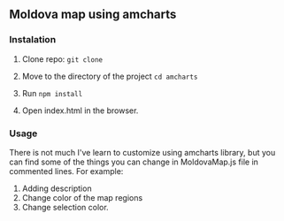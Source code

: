 ## Moldova map using amcharts

### Instalation

1) Clone repo:
`` git clone ``

2) Move to the directory of the project ``cd amcharts``

3) Run ``npm install``

4) Open index.html in the browser.

### Usage

There is not much I've learn to customize using amcharts library, but you can find some of the things you can change in MoldovaMap.js file in commented lines. For example:
1) Adding description
2) Change color of the map regions
3) Change selection color.
